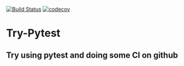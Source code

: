 [![Build Status](https://travis-ci.com/trinnawat/try-pytest.svg?branch=main)](https://travis-ci.com/trinnawat/try-pytest)
[![codecov](https://codecov.io/gh/trinnawat/try-pytest/branch/main/graph/badge.svg)](https://codecov.io/gh/trinnawat/try-pytest)

# Try-Pytest

## Try using pytest and doing some CI on github
